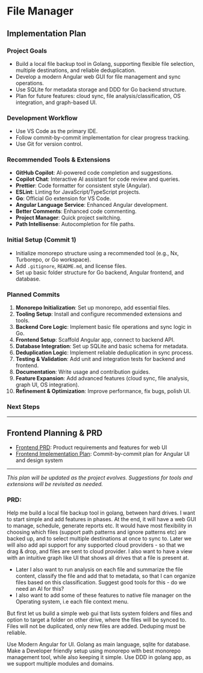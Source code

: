 # File Manager

## Implementation Plan

### Project Goals
- Build a local file backup tool in Golang, supporting flexible file selection, multiple destinations, and reliable deduplication.
- Develop a modern Angular web GUI for file management and sync operations.
- Use SQLite for metadata storage and DDD for Go backend structure.
- Plan for future features: cloud sync, file analysis/classification, OS integration, and graph-based UI.

### Development Workflow
- Use VS Code as the primary IDE.
- Follow commit-by-commit implementation for clear progress tracking.
- Use Git for version control.

### Recommended Tools & Extensions
- **GitHub Copilot**: AI-powered code completion and suggestions.
- **Copilot Chat**: Interactive AI assistant for code review and queries.
- **Prettier**: Code formatter for consistent style (Angular).
- **ESLint**: Linting for JavaScript/TypeScript projects.
- **Go**: Official Go extension for VS Code.
- **Angular Language Service**: Enhanced Angular development.
- **Better Comments**: Enhanced code commenting.
- **Project Manager**: Quick project switching.
- **Path Intellisense**: Autocompletion for file paths.

### Initial Setup (Commit 1)
- Initialize monorepo structure using a recommended tool (e.g., Nx, Turborepo, or Go workspace).
- Add `.gitignore`, `README.md`, and license files.
- Set up basic folder structure for Go backend, Angular frontend, and database.

### Planned Commits
1. **Monorepo Initialization**: Set up monorepo, add essential files.
2. **Tooling Setup**: Install and configure recommended extensions and tools.
3. **Backend Core Logic**: Implement basic file operations and sync logic in Go.
4. **Frontend Setup**: Scaffold Angular app, connect to backend API.
5. **Database Integration**: Set up SQLite and basic schema for metadata.
6. **Deduplication Logic**: Implement reliable deduplication in sync process.
7. **Testing & Validation**: Add unit and integration tests for backend and frontend.
8. **Documentation**: Write usage and contribution guides.
9. **Feature Expansion**: Add advanced features (cloud sync, file analysis, graph UI, OS integration).
10. **Refinement & Optimization**: Improve performance, fix bugs, polish UI.

### Next Steps

---
## Frontend Planning & PRD
- [Frontend PRD](./apps/frontend/PRD-frontend.md): Product requirements and features for web UI
- [Frontend Implementation Plan](./apps/frontend/plan-frontend.md): Commit-by-commit plan for Angular UI and design system

---
*This plan will be updated as the project evolves. Suggestions for tools and extensions will be revisited as needed.*

### PRD: 
Help me build a local file backup tool in golang, between hard drives. I want to start simple and add features in phases. At the end, it will have a web GUI to manage, schedule, generate reports etc. It would have most flexibility in choosing which files (support path patterns and ignore patterns etc) are backed up, and to select multiple destinations at once to sync to. Later we will also add api support for any supported cloud providers - so that we drag & drop, and files are sent to cloud provider. I also want to have a view with an intuitive graph like UI that shows all drives that a file is present at.
- Later I also want to run analysis on each file and summarize the file content, classify the file and add that to metadata, so that I can organize files based on this classification. Suggest good tools for this - do we need an AI for this?
- I also want to add some of these features to native file manager on the Operating system, i.e each file context menu.

But first let us build a simple web gui that lists system  folders and files and option to target a folder on other drive, where the files will be synced to. Files will not be duplicated, only new files are added. Deduping must be reliable. 

Use Modern Angular for UI. Golang as main language, sqlite for database. Make a Developer friendly setup using monorepo with best monorepo management tool, while also keeping it simple.
Use DDD in golang app, as we support multiple modules and domains.